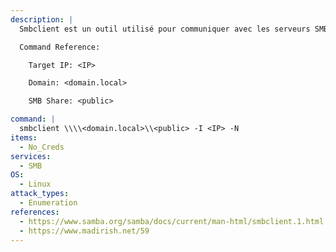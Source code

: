 ```yaml
---
description: |
  Smbclient est un outil utilisé pour communiquer avec les serveurs SMB. La commande suivante permet de se connecter à un partage SMB `<public>` en utilisant un login anonyme.

  Command Reference:

  	Target IP: <IP>

  	Domain: <domain.local>

  	SMB Share: <public>

command: |
  smbclient \\\\<domain.local>\\<public> -I <IP> -N
items:
  - No_Creds
services:
  - SMB
OS:
  - Linux
attack_types:
  - Enumeration
references:
  - https://www.samba.org/samba/docs/current/man-html/smbclient.1.html
  - https://www.madirish.net/59
---
```

